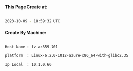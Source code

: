 
   
#### This Page Create at:

```bash

2023-10-09 - 18:59:32 UTC

```

#### Create By Machine:

```bash

Host Name : fv-az359-701

platform  : Linux-6.2.0-1012-azure-x86_64-with-glibc2.35

Ip Local  : 10.1.0.66

```

